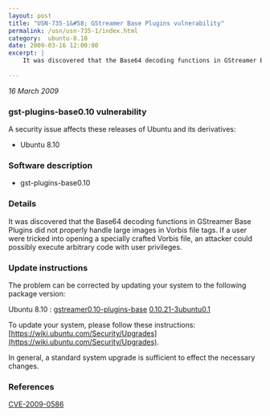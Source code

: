 ```yaml
---
layout: post
title: "USN-735-1&#58; GStreamer Base Plugins vulnerability"
permalink: /usn/usn-735-1/index.html
category:  ubuntu-8.10
date: 2009-03-16 12:00:00
excerpt: |
    It was discovered that the Base64 decoding functions in GStreamer Base Plugins did not properly handle large images in Vorbis file tags. If a user were tricked into opening a specially crafted Vorbis file, an attacker could possibly execute arbitrary code with user privileges. 
    
--- 
```

 
 

*16 March 2009*

### gst-plugins-base0.10 vulnerability

A security issue affects these releases of Ubuntu and its derivatives:

* Ubuntu 8.10

### Software description

* gst-plugins-base0.10 

### Details

It was discovered that the Base64 decoding functions in GStreamer Base Plugins did not properly handle large images in Vorbis file tags. If a user were tricked into opening a specially crafted Vorbis file, an attacker could possibly execute arbitrary code with user privileges. 

### Update instructions

The problem can be corrected by updating your system to the following package version:

Ubuntu 8.10
 : [gstreamer0.10-plugins-base](https://launchpad.net/ubuntu/+source/gst-plugins-base0.10) <span> [0.10.21-3ubuntu0.1](https://launchpad.net/ubuntu/+source/gst-plugins-base0.10/0.10.21-3ubuntu0.1) </span> 

To update your system, please follow these instructions: [https://wiki.ubuntu.com/Security/Upgrades](https://wiki.ubuntu.com/Security/Upgrades).

In general, a standard system upgrade is sufficient to effect the necessary changes. 

### References

 
 [CVE-2009-0586](http://people.ubuntu.com/~ubuntu-security/cve/CVE-2009-0586)
 

